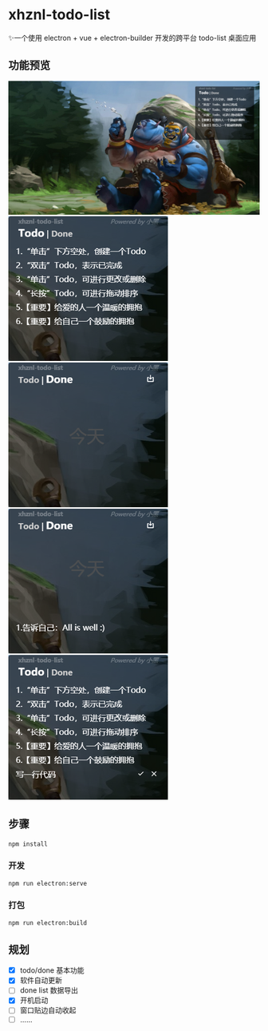 # xhznl-todo-list

:sparkles:一个使用 electron + vue + electron-builder 开发的跨平台 todo-list 桌面应用

## 功能预览

![image1](/resources/5.png)
![image1](/resources/1.png)
![image1](/resources/2.png)
![image1](/resources/3.png)
![image1](/resources/4.png)

## 步骤

```
npm install
```

### 开发

```
npm run electron:serve
```

### 打包

```
npm run electron:build
```

## 规划

- [x] todo/done 基本功能
- [x] 软件自动更新
- [ ] done list 数据导出
- [x] 开机启动
- [ ] 窗口贴边自动收起
- [ ] ......
